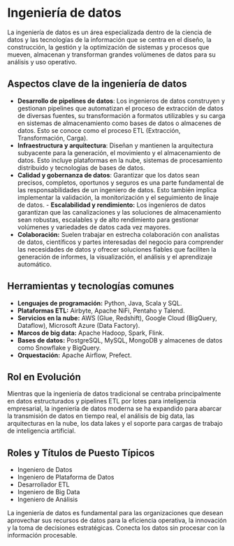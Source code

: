 # Ingeniería de datos

La ingeniería de datos es un área especializada dentro de la ciencia de datos y las tecnologías de la información que se centra en el diseño, la construcción, la gestión y la optimización de sistemas y procesos que mueven, almacenan y transforman grandes volúmenes de datos para su análisis y uso operativo.

## Aspectos clave de la ingeniería de datos

- **Desarrollo de pipelines de datos**: Los ingenieros de datos construyen y gestionan pipelines que automatizan el proceso de extracción de datos de diversas fuentes, su transformación a formatos utilizables y su carga en sistemas de almacenamiento como bases de datos o almacenes de datos. Esto se conoce como el proceso ETL (Extracción, Transformación, Carga).
- **Infraestructura y arquitectura**: Diseñan y mantienen la arquitectura subyacente para la generación, el movimiento y el almacenamiento de datos. Esto incluye plataformas en la nube, sistemas de procesamiento distribuido y tecnologías de bases de datos.
- **Calidad y gobernanza de datos**: Garantizar que los datos sean precisos, completos, oportunos y seguros es una parte fundamental de las responsabilidades de un ingeniero de datos. Esto también implica implementar la validación, la monitorización y el seguimiento de linaje de datos. - **Escalabilidad y rendimiento:** Los ingenieros de datos garantizan que las canalizaciones y las soluciones de almacenamiento sean robustas, escalables y de alto rendimiento para gestionar volúmenes y variedades de datos cada vez mayores.
- **Colaboración:** Suelen trabajar en estrecha colaboración con analistas de datos, científicos y partes interesadas del negocio para comprender las necesidades de datos y ofrecer soluciones fiables que faciliten la generación de informes, la visualización, el análisis y el aprendizaje automático.

## Herramientas y tecnologías comunes

- **Lenguajes de programación:** Python, Java, Scala y SQL.
- **Plataformas ETL:** Airbyte, Apache NiFi, Pentaho y Talend.
- **Servicios en la nube:** AWS (Glue, Redshift), Google Cloud (BigQuery, Dataflow), Microsoft Azure (Data Factory).
- **Marcos de big data:** Apache Hadoop, Spark, Flink.
- **Bases de datos:** PostgreSQL, MySQL, MongoDB y almacenes de datos como Snowflake y BigQuery.
- **Orquestación:** Apache Airflow, Prefect.

## Rol en Evolución

Mientras que la ingeniería de datos tradicional se centraba principalmente en datos estructurados y pipelines ETL por lotes para inteligencia empresarial, la ingeniería de datos moderna se ha expandido para abarcar la transmisión de datos en tiempo real, el análisis de big data, las arquitecturas en la nube, los data lakes y el soporte para cargas de trabajo de inteligencia artificial.

## Roles y Títulos de Puesto Típicos

- Ingeniero de Datos
- Ingeniero de Plataforma de Datos
- Desarrollador ETL
- Ingeniero de Big Data
- Ingeniero de Análisis

La ingeniería de datos es fundamental para las organizaciones que desean aprovechar sus recursos de datos para la eficiencia operativa, la innovación y la toma de decisiones estratégicas. Conecta los datos sin procesar con la información procesable.
